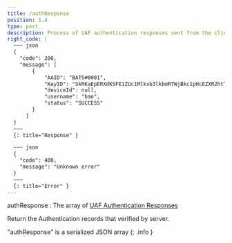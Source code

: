 ```yaml
---
title: /authResponse
position: 1.4
type: post
description: Process of UAF authentication responses sent from the client.
right_code: |
  ~~~ json
  {
    "code": 200,
    "message": [
        {
            "AAID": "BATS#0001",
            "KeyID": "SkRKaEpERXdKSFE1ZUc1Mlkxb3lkbmRTWjBkc1pHcEZXR2htTTA4",
            "deviceId": null,
            "username": "bao",
            "status": "SUCCESS"
        }
      ]
  }
  ~~~
  {: title="Response" }

  ~~~ json
  {
    "code": 400,
    "message": "Unknown error"
  }
  ~~~
  {: title="Error" }
---
```


authResponse
: The array of [UAF Authentication Responses](https://fidoalliance.org/specs/fido-uaf-v1.1-id-20170202/fido-uaf-protocol-v1.1-id-20170202.html#authenticationresponse-dictionary)

Return the Authentication records that verified by server.

"authResponse" is a serialized JSON array
{: .info }
